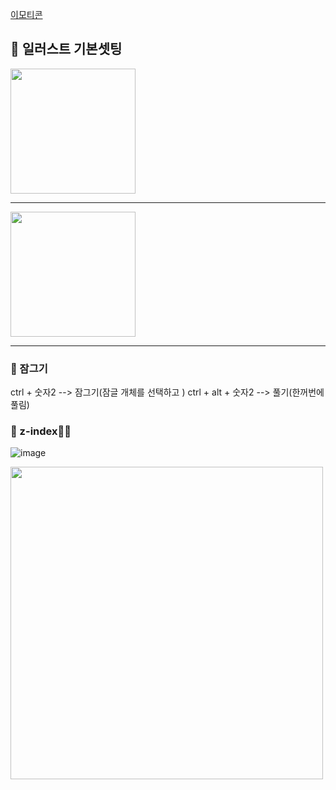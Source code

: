 [이모티콘](https://emojipedia.org/rocket/)

## 🍒 일러스트 기본셋팅

<img src="https://user-images.githubusercontent.com/60366769/230839352-a4143d59-6b27-4491-9588-a9c13ab5b21b.png" width="200">

--------------------------

<img src="https://user-images.githubusercontent.com/60366769/230839478-f07067c2-4b70-488e-9897-abbb9123128c.png" width="200">

-------------------------

### 🍒 잠그기
ctrl + 숫자2  --> 잠그기(잠글 개체를 선택하고 )
ctrl + alt + 숫자2  --> 풀기(한꺼번에 풀림)

### 🍒 z-index🚀🚀
![image](https://user-images.githubusercontent.com/60366769/230842136-a9b122bb-4249-4c4e-ad4f-89fa7fe26377.png)







<img src="" width="500">
